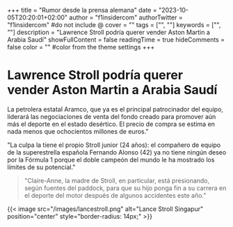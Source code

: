 +++
title = "Rumor desde la prensa alemana"
date = "2023-10-05T20:20:01+02:00"
author = "f1insidercom"
authorTwitter = "f1insidercom" #do not include @
cover = ""
tags = ["", ""]
keywords = ["", ""]
description = "Lawrence Stroll podría querer vender Aston Martin a Arabia Saudí"
showFullContent = false
readingTime = true
hideComments = false
color = "" #color from the theme settings
+++

# Lawrence Stroll podría querer vender Aston Martin a Arabia Saudí

La petrolera estatal Aramco, que ya es el principal patrocinador del equipo, liderará las negociaciones de venta del fondo creado para promover aún más el deporte en el estado desértico. El precio de compra se estima en nada menos que ochocientos millones de euros."

"La culpa la tiene el propio Stroll junior (24 años): el compañero de equipo de la superestrella española Fernando Alonso (42) ya no tiene ningún deseo por la Fórmula 1 porque el doble campeón del mundo le ha mostrado los límites de su potencial."

> "Claire-Anne, la madre de Stroll, en particular, está presionando, según fuentes del paddock, para que su hijo ponga fin a su carrera en el deporte del motor después de algunos accidentes este año."

{{< image src="/images/lancestroll.png" alt="Lance Stroll Singapur" position="center" style="border-radius: 14px;" >}}